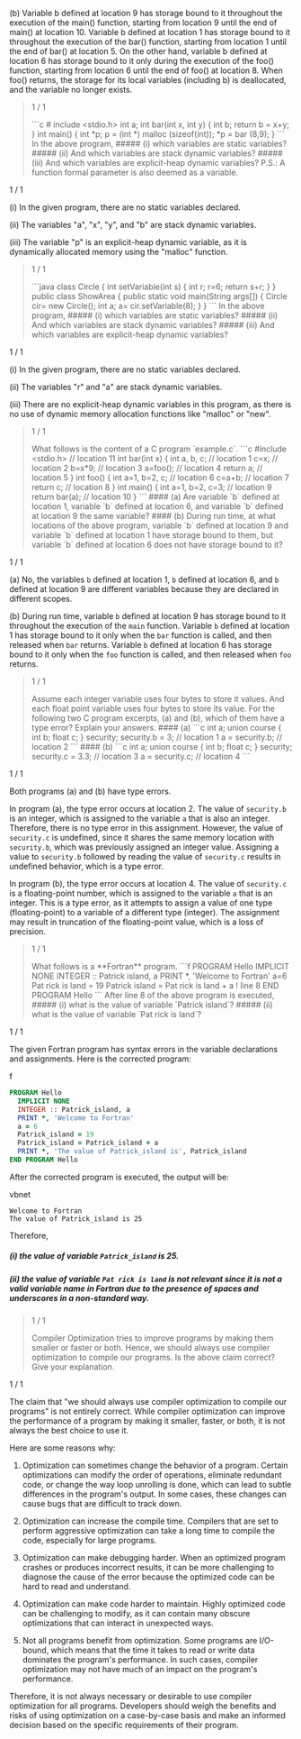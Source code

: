 (b) Variable b defined at location 9 has storage bound to it throughout the execution of the main() function, starting from location 9 until the end of main() at location 10. Variable b defined at location 1 has storage bound to it throughout the execution of the bar() function, starting from location 1 until the end of bar() at location 5. On the other hand, variable b defined at location 6 has storage bound to it only during the execution of the foo() function, starting from location 6 until the end of foo() at location 8. When foo() returns, the storage for its local variables (including b) is deallocated, and the variable no longer exists.

> 1 / 1
> 
> \`\`\`c # include <stdio.h> int a; int bar(int x, int y) { int b; return b = x+y; } int main() { int \*p; p = (int \*) malloc (sizeof(int)); \*p = bar (8,9); } \`\`\` In the above program, ##### (i) which variables are static variables? ##### (ii) And which variables are stack dynamic variables? ##### (iii) And which variables are explicit-heap dynamic variables? P.S.: A function formal parameter is also deemed as a variable.

1 / 1

(i) In the given program, there are no static variables declared.

(ii) The variables "a", "x", "y", and "b" are stack dynamic variables.

(iii) The variable "p" is an explicit-heap dynamic variable, as it is dynamically allocated memory using the "malloc" function.

> 1 / 1
> 
> \`\`\`java class Circle { int setVariable(int s) { int r; r=6; return s+r; } } public class ShowArea { public static void main(String args\[\]) { Circle cir= new Circle(); int a; a= cir.setVariable(8); } } \`\`\` In the above program, ##### (i) which variables are static variables? ##### (ii) And which variables are stack dynamic variables? ##### (iii) And which variables are explicit-heap dynamic variables?

1 / 1

(i) In the given program, there are no static variables declared.

(ii) The variables "r" and "a" are stack dynamic variables.

(iii) There are no explicit-heap dynamic variables in this program, as there is no use of dynamic memory allocation functions like "malloc" or "new".

> 1 / 1
> 
> What follows is the content of a C program \`example.c\`. \`\`\`c #include <stdio.h> // location 11 int bar(int x) { int a, b, c; // location 1 c=x; // location 2 b=x\*9; // location 3 a=foo(); // location 4 return a; // location 5 } int foo() { int a=1, b=2, c; // location 6 c=a+b; // location 7 return c; // location 8 } int main() { int a=1, b=2, c=3; // location 9 return bar(a); // location 10 } \`\`\` #### (a) Are variable \`b\` defined at location 1, variable \`b\` defined at location 6, and variable \`b\` defined at location 9 the same variable? #### (b) During run time, at what locations of the above program, variable \`b\` defined at location 9 and variable \`b\` defined at location 1 have storage bound to them, but variable \`b\` defined at location 6 does not have storage bound to it?

1 / 1

(a) No, the variables `b` defined at location 1, `b` defined at location 6, and `b` defined at location 9 are different variables because they are declared in different scopes.

(b) During run time, variable `b` defined at location 9 has storage bound to it throughout the execution of the `main` function. Variable `b` defined at location 1 has storage bound to it only when the `bar` function is called, and then released when `bar` returns. Variable `b` defined at location 6 has storage bound to it only when the `foo` function is called, and then released when `foo` returns.

> 1 / 1
> 
> Assume each integer variable uses four bytes to store it values. And each float point variable uses four bytes to store its value. For the following two C program excerpts, (a) and (b), which of them have a type error? Explain your answers. #### (a) \`\`\`c int a; union course { int b; float c; } security; security.b = 3; // location 1 a = security.b; // location 2 \`\`\` #### (b) \`\`\`c int a; union course { int b; float c; } security; security.c = 3.3; // location 3 a = security.c; // location 4 \`\`\`

1 / 1

Both programs (a) and (b) have type errors.

In program (a), the type error occurs at location 2. The value of `security.b` is an integer, which is assigned to the variable `a` that is also an integer. Therefore, there is no type error in this assignment. However, the value of `security.c` is undefined, since it shares the same memory location with `security.b`, which was previously assigned an integer value. Assigning a value to `security.b` followed by reading the value of `security.c` results in undefined behavior, which is a type error.

In program (b), the type error occurs at location 4. The value of `security.c` is a floating-point number, which is assigned to the variable `a` that is an integer. This is a type error, as it attempts to assign a value of one type (floating-point) to a variable of a different type (integer). The assignment may result in truncation of the floating-point value, which is a loss of precision.

> 1 / 1
> 
> What follows is a \*\*Fortran\*\* program. \`\`\`f PROGRAM Hello IMPLICIT NONE INTEGER :: Patrick island, a PRINT \*, 'Welcome to Fortran' a=6 Pat rick is land = 19 Patrick island = Pat rick is land + a ! line 8 END PROGRAM Hello \`\`\` After line 8 of the above program is executed, ##### (i) what is the value of variable \`Patrick island\`? ##### (ii) what is the value of variable \`Pat rick is land\`?

1 / 1

The given Fortran program has syntax errors in the variable declarations and assignments. Here is the corrected program:

f

```f
PROGRAM Hello
  IMPLICIT NONE
  INTEGER :: Patrick_island, a
  PRINT *, 'Welcome to Fortran'
  a = 6
  Patrick_island = 19
  Patrick_island = Patrick_island + a
  PRINT *, 'The value of Patrick_island is', Patrick_island
END PROGRAM Hello
```

After the corrected program is executed, the output will be:

vbnet

```vbnet
Welcome to Fortran
The value of Patrick_island is 25
```

Therefore,

##### (i) the value of variable `Patrick_island` is 25.

##### (ii) the value of variable `Pat rick is land` is not relevant since it is not a valid variable name in Fortran due to the presence of spaces and underscores in a non-standard way.

> 1 / 1
> 
> Compiler Optimization tries to improve programs by making them smaller or faster or both. Hence, we should always use compiler optimization to compile our programs. Is the above claim correct? Give your explanation.

1 / 1

The claim that "we should always use compiler optimization to compile our programs" is not entirely correct. While compiler optimization can improve the performance of a program by making it smaller, faster, or both, it is not always the best choice to use it.

Here are some reasons why:

1.  Optimization can sometimes change the behavior of a program. Certain optimizations can modify the order of operations, eliminate redundant code, or change the way loop unrolling is done, which can lead to subtle differences in the program's output. In some cases, these changes can cause bugs that are difficult to track down.
    
2.  Optimization can increase the compile time. Compilers that are set to perform aggressive optimization can take a long time to compile the code, especially for large programs.
    
3.  Optimization can make debugging harder. When an optimized program crashes or produces incorrect results, it can be more challenging to diagnose the cause of the error because the optimized code can be hard to read and understand.
    
4.  Optimization can make code harder to maintain. Highly optimized code can be challenging to modify, as it can contain many obscure optimizations that can interact in unexpected ways.
    
5.  Not all programs benefit from optimization. Some programs are I/O-bound, which means that the time it takes to read or write data dominates the program's performance. In such cases, compiler optimization may not have much of an impact on the program's performance.
    

Therefore, it is not always necessary or desirable to use compiler optimization for all programs. Developers should weigh the benefits and risks of using optimization on a case-by-case basis and make an informed decision based on the specific requirements of their program.
